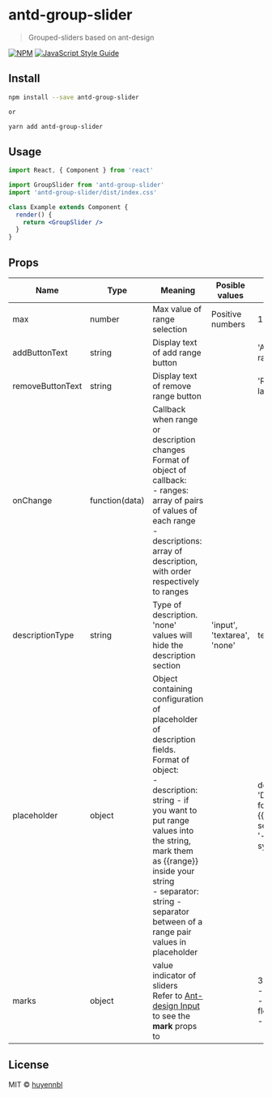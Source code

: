 # antd-group-slider

> Grouped-sliders based on ant-design

[![NPM](https://img.shields.io/npm/v/antd-group-slider.svg)](https://www.npmjs.com/package/antd-group-slider) [![JavaScript Style Guide](https://img.shields.io/badge/code_style-standard-brightgreen.svg)](https://standardjs.com)

## Install

```bash
npm install --save antd-group-slider

or

yarn add antd-group-slider
```

## Usage

```jsx
import React, { Component } from 'react'

import GroupSlider from 'antd-group-slider'
import 'antd-group-slider/dist/index.css'

class Example extends Component {
  render() {
    return <GroupSlider />
  }
}
```

## Props

| Name             | Type           | Meaning                                                                                                                                                                                                                                                                                                    | Posible values              | Default value                                                                      |
| ---------------- | -------------- | ---------------------------------------------------------------------------------------------------------------------------------------------------------------------------------------------------------------------------------------------------------------------------------------------------------- | --------------------------- | ---------------------------------------------------------------------------------- |
| max              | number         | Max value of range selection                                                                                                                                                                                                                                                                               | Positive numbers            | 100                                                                                |
| addButtonText    | string         | Display text of add range button                                                                                                                                                                                                                                                                           |                             | 'Add more range'                                                                   |
| removeButtonText | string         | Display text of remove range button                                                                                                                                                                                                                                                                        |                             | 'Remove last range'                                                                |
| onChange         | function(data) | Callback when range or description changes <br /> Format of object of callback: <br />- ranges: array of pairs of values of each range <br />- descriptions: array of description, with order respectively to ranges                                                                                       |                             |                                                                                    |
| descriptionType  | string         | Type of description. 'none' values will hide the description section                                                                                                                                                                                                                                       | 'input', 'textarea', 'none' | textarea                                                                           |
| placeholder      | object         | Object containing configuration of placeholder of description fields.<br /> Format of object:<br /> - description: string - if you want to put range values into the string, mark them as {{range}} inside your string<br /> - separator: string - separator between of a range pair values in placeholder |                             | description: 'Description for range {{range}}' <br /> separator: '-' (dash symbol) |
| marks            | object         | value indicator of sliders <br/> Refer to <a href="https://ant.design/components/slider/" target="_blank">Ant-design Input</a> to see the<b> mark </b>props to                                                                                                                                             |                             | 3 marks: <br/> - 0 <br/> - floor(max/2)<br/> - max                                 |

## License

MIT © [huyennbl](https://github.com/huyennbl)
